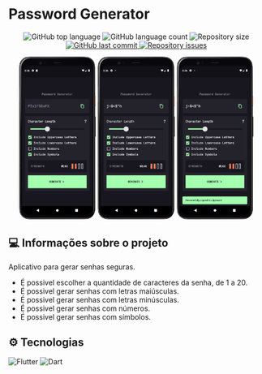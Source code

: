 # Password Generator

<p align="center">
  <img alt="GitHub top language" src="https://img.shields.io/github/languages/top/danyelvarejao/password_generator" />

  <img alt="GitHub language count" src="https://img.shields.io/github/languages/count/danyelvarejao/password_generator" />

  <img alt="Repository size" src="https://img.shields.io/github/repo-size/danyelvarejao/password_generator" />

  <a href="https://github.com/danyelvarejao/password_generator/commits/production">
    <img alt="GitHub last commit" src="https://img.shields.io/github/last-commit/danyelvarejao/password_generator/production" />
  </a>

  <a href="https://github.com/danyelvarejao/password_generator/issues">
    <img alt="Repository issues" src="https://img.shields.io/github/issues/danyelvarejao/password_generator" />
  </a>
</p>

<p align="center">
    <img src="./.github/images/1.png" width="30%" />
    <img src="./.github/images/2.png" width="30%" />
    <img src="./.github/images/3.png" width="30%" />
</p>

## 💻 Informações sobre o projeto

Aplicativo para gerar senhas seguras.

* É possivel escolher a quantidade de caracteres da senha, de 1 a 20.
* É possivel gerar senhas com letras maiúsculas.
* É possivel gerar senhas com letras minúsculas.
* É possivel gerar senhas com números.
* É possivel gerar senhas com símbolos.

## ⚙ Tecnologias
![Flutter](https://img.shields.io/badge/Flutter-%2302569B.svg?style=for-the-badge&logo=Flutter&logoColor=white)
![Dart](https://img.shields.io/badge/dart-%230175C2.svg?style=for-the-badge&logo=dart&logoColor=white)